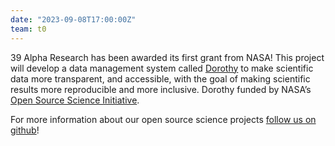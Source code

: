 ```yaml
---
date: "2023-09-08T17:00:00Z"
team: t0
---
```

39 Alpha Research has been awarded its first grant from NASA! This project will develop a data management system called [Dorothy](https://github.com/39alpha/dorothy) to make scientific data more transparent, and accessible, with the goal of making scientific results more reproducible and more inclusive. Dorothy funded by NASA’s [Open Source Science Initiative](https://science.nasa.gov/researchers/open-science/). 

For more information about our open source science projects [follow us on github](https://github.com/39alpha)!
